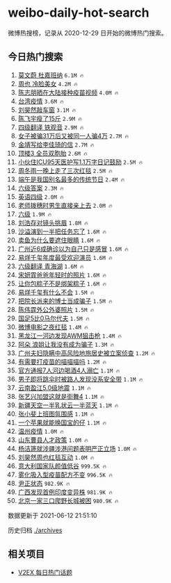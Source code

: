 # weibo-daily-hot-search

微博热搜榜，记录从 2020-12-29 日开始的微博热门搜索。

## 今日热门搜索

<!-- BEGIN -->

1. [莫文蔚 杜嘉班纳](https://s.weibo.com/weibo?q=%E8%8E%AB%E6%96%87%E8%94%9A%20%E6%9D%9C%E5%98%89%E7%8F%AD%E7%BA%B3&Refer=top) `6.1M 🔥`
1. [周也 冷脸美女](https://s.weibo.com/weibo?q=%E5%91%A8%E4%B9%9F%20%E5%86%B7%E8%84%B8%E7%BE%8E%E5%A5%B3&Refer=top) `4.2M 🔥`
1. [陈志朋晒在大陆接种疫苗视频](https://s.weibo.com/weibo?q=%23%E9%99%88%E5%BF%97%E6%9C%8B%E6%99%92%E5%9C%A8%E5%A4%A7%E9%99%86%E6%8E%A5%E7%A7%8D%E7%96%AB%E8%8B%97%E8%A7%86%E9%A2%91%23&Refer=top) `4.0M 🔥`
1. [台湾疫情](https://s.weibo.com/weibo?q=%23%E5%8F%B0%E6%B9%BE%E7%96%AB%E6%83%85%23&Refer=top) `3.6M 🔥`
1. [刘昊然敲车窗](https://s.weibo.com/weibo?q=%23%E5%88%98%E6%98%8A%E7%84%B6%E6%95%B2%E8%BD%A6%E7%AA%97%23&Refer=top) `3.1M 🔥`
1. [陈飞宇瘦了15斤](https://s.weibo.com/weibo?q=%23%E9%99%88%E9%A3%9E%E5%AE%87%E7%98%A6%E4%BA%8615%E6%96%A4%23&Refer=top) `2.9M 🔥`
1. [四级翻译 铁观音](https://s.weibo.com/weibo?q=%E5%9B%9B%E7%BA%A7%E7%BF%BB%E8%AF%91%20%E9%93%81%E8%A7%82%E9%9F%B3&Refer=top) `2.9M 🔥`
1. [女子被骗31万后又被同一人骗4万](https://s.weibo.com/weibo?q=%23%E5%A5%B3%E5%AD%90%E8%A2%AB%E9%AA%9731%E4%B8%87%E5%90%8E%E5%8F%88%E8%A2%AB%E5%90%8C%E4%B8%80%E4%BA%BA%E9%AA%974%E4%B8%87%23&Refer=top) `2.7M 🔥`
1. [金靖写给李佳琦的信](https://s.weibo.com/weibo?q=%23%E9%87%91%E9%9D%96%E5%86%99%E7%BB%99%E6%9D%8E%E4%BD%B3%E7%90%A6%E7%9A%84%E4%BF%A1%23&Refer=top) `2.7M 🔥`
1. [顶楼3 全员双胞胎](https://s.weibo.com/weibo?q=%E9%A1%B6%E6%A5%BC3%20%E5%85%A8%E5%91%98%E5%8F%8C%E8%83%9E%E8%83%8E&Refer=top) `2.6M 🔥`
1. [小伙住ICU95天医护写1.1万字日记鼓励](https://s.weibo.com/weibo?q=%23%E5%B0%8F%E4%BC%99%E4%BD%8FICU95%E5%A4%A9%E5%8C%BB%E6%8A%A4%E5%86%991.1%E4%B8%87%E5%AD%97%E6%97%A5%E8%AE%B0%E9%BC%93%E5%8A%B1%23&Refer=top) `2.5M 🔥`
1. [周冬雨一晚上走了三次红毯](https://s.weibo.com/weibo?q=%23%E5%91%A8%E5%86%AC%E9%9B%A8%E4%B8%80%E6%99%9A%E4%B8%8A%E8%B5%B0%E4%BA%86%E4%B8%89%E6%AC%A1%E7%BA%A2%E6%AF%AF%23&Refer=top) `2.5M 🔥`
1. [端午是我国别名最多的传统节日](https://s.weibo.com/weibo?q=%23%E7%AB%AF%E5%8D%88%E6%98%AF%E6%88%91%E5%9B%BD%E5%88%AB%E5%90%8D%E6%9C%80%E5%A4%9A%E7%9A%84%E4%BC%A0%E7%BB%9F%E8%8A%82%E6%97%A5%23&Refer=top) `2.4M 🔥`
1. [六级答案](https://s.weibo.com/weibo?q=%E5%85%AD%E7%BA%A7%E7%AD%94%E6%A1%88&Refer=top) `2.3M 🔥`
1. [英语四级](https://s.weibo.com/weibo?q=%E8%8B%B1%E8%AF%AD%E5%9B%9B%E7%BA%A7&Refer=top) `2.0M 🔥`
1. [老师拨穗时男生直接亲上去](https://s.weibo.com/weibo?q=%23%E8%80%81%E5%B8%88%E6%8B%A8%E7%A9%97%E6%97%B6%E7%94%B7%E7%94%9F%E7%9B%B4%E6%8E%A5%E4%BA%B2%E4%B8%8A%E5%8E%BB%23&Refer=top) `2.0M 🔥`
1. [六级](https://s.weibo.com/weibo?q=%E5%85%AD%E7%BA%A7&Refer=top) `1.9M 🔥`
1. [刘浩存对镜头挑眉](https://s.weibo.com/weibo?q=%23%E5%88%98%E6%B5%A9%E5%AD%98%E5%AF%B9%E9%95%9C%E5%A4%B4%E6%8C%91%E7%9C%89%23&Refer=top) `1.8M 🔥`
1. [沙溢演到一半把任务忘了](https://s.weibo.com/weibo?q=%23%E6%B2%99%E6%BA%A2%E6%BC%94%E5%88%B0%E4%B8%80%E5%8D%8A%E6%8A%8A%E4%BB%BB%E5%8A%A1%E5%BF%98%E4%BA%86%23&Refer=top) `1.6M 🔥`
1. [卖鱼为什么要遮住眼睛](https://s.weibo.com/weibo?q=%23%E5%8D%96%E9%B1%BC%E4%B8%BA%E4%BB%80%E4%B9%88%E8%A6%81%E9%81%AE%E4%BD%8F%E7%9C%BC%E7%9D%9B%23&Refer=top) `1.6M 🔥`
1. [广州近6成确诊以为自己只是感冒](https://s.weibo.com/weibo?q=%23%E5%B9%BF%E5%B7%9E%E8%BF%916%E6%88%90%E7%A1%AE%E8%AF%8A%E4%BB%A5%E4%B8%BA%E8%87%AA%E5%B7%B1%E5%8F%AA%E6%98%AF%E6%84%9F%E5%86%92%23&Refer=top) `1.6M 🔥`
1. [易烊千玺年度最受欢迎演员](https://s.weibo.com/weibo?q=%23%E6%98%93%E7%83%8A%E5%8D%83%E7%8E%BA%E5%B9%B4%E5%BA%A6%E6%9C%80%E5%8F%97%E6%AC%A2%E8%BF%8E%E6%BC%94%E5%91%98%23&Refer=top) `1.6M 🔥`
1. [六级翻译 青海湖](https://s.weibo.com/weibo?q=%E5%85%AD%E7%BA%A7%E7%BF%BB%E8%AF%91%20%E9%9D%92%E6%B5%B7%E6%B9%96&Refer=top) `1.6M 🔥`
1. [宋妍霏爸爸年轻时的照片](https://s.weibo.com/weibo?q=%23%E5%AE%8B%E5%A6%8D%E9%9C%8F%E7%88%B8%E7%88%B8%E5%B9%B4%E8%BD%BB%E6%97%B6%E7%9A%84%E7%85%A7%E7%89%87%23&Refer=top) `1.6M 🔥`
1. [让你包粽子不是绑架粽子](https://s.weibo.com/weibo?q=%23%E8%AE%A9%E4%BD%A0%E5%8C%85%E7%B2%BD%E5%AD%90%E4%B8%8D%E6%98%AF%E7%BB%91%E6%9E%B6%E7%B2%BD%E5%AD%90%23&Refer=top) `1.6M 🔥`
1. [易烊千玺有什么不会](https://s.weibo.com/weibo?q=%23%E6%98%93%E7%83%8A%E5%8D%83%E7%8E%BA%E6%9C%89%E4%BB%80%E4%B9%88%E4%B8%8D%E4%BC%9A%23&Refer=top) `1.5M 🔥`
1. [把院长派来的博士当成骗子](https://s.weibo.com/weibo?q=%23%E6%8A%8A%E9%99%A2%E9%95%BF%E6%B4%BE%E6%9D%A5%E7%9A%84%E5%8D%9A%E5%A3%AB%E5%BD%93%E6%88%90%E9%AA%97%E5%AD%90%23&Refer=top) `1.5M 🔥`
1. [陈伟霆外公外婆照片](https://s.weibo.com/weibo?q=%23%E9%99%88%E4%BC%9F%E9%9C%86%E5%A4%96%E5%85%AC%E5%A4%96%E5%A9%86%E7%85%A7%E7%89%87%23&Refer=top) `1.5M 🔥`
1. [国足5比0马尔代夫](https://s.weibo.com/weibo?q=%23%E5%9B%BD%E8%B6%B35%E6%AF%940%E9%A9%AC%E5%B0%94%E4%BB%A3%E5%A4%AB%23&Refer=top) `1.5M 🔥`
1. [微博电影之夜红毯](https://s.weibo.com/weibo?q=%23%E5%BE%AE%E5%8D%9A%E7%94%B5%E5%BD%B1%E4%B9%8B%E5%A4%9C%E7%BA%A2%E6%AF%AF%23&Refer=top) `1.4M 🔥`
1. [黑龙江一河边发现AWM狙击枪](https://s.weibo.com/weibo?q=%23%E9%BB%91%E9%BE%99%E6%B1%9F%E4%B8%80%E6%B2%B3%E8%BE%B9%E5%8F%91%E7%8E%B0AWM%E7%8B%99%E5%87%BB%E6%9E%AA%23&Refer=top) `1.4M 🔥`
1. [阿朵 浪姐让我没有成为骗子](https://s.weibo.com/weibo?q=%E9%98%BF%E6%9C%B5%20%E6%B5%AA%E5%A7%90%E8%AE%A9%E6%88%91%E6%B2%A1%E6%9C%89%E6%88%90%E4%B8%BA%E9%AA%97%E5%AD%90&Refer=top) `1.3M 🔥`
1. [广州夫妇隐瞒中高风险地旅居史被立案侦查](https://s.weibo.com/weibo?q=%23%E5%B9%BF%E5%B7%9E%E5%A4%AB%E5%A6%87%E9%9A%90%E7%9E%92%E4%B8%AD%E9%AB%98%E9%A3%8E%E9%99%A9%E5%9C%B0%E6%97%85%E5%B1%85%E5%8F%B2%E8%A2%AB%E7%AB%8B%E6%A1%88%E4%BE%A6%E6%9F%A5%23&Refer=top) `1.2M 🔥`
1. [有需要打疫苗的喵喵喵吗](https://s.weibo.com/weibo?q=%23%E6%9C%89%E9%9C%80%E8%A6%81%E6%89%93%E7%96%AB%E8%8B%97%E7%9A%84%E5%96%B5%E5%96%B5%E5%96%B5%E5%90%97%23&Refer=top) `1.2M 🔥`
1. [官方通报7人河边喝酒4人溺亡](https://s.weibo.com/weibo?q=%23%E5%AE%98%E6%96%B9%E9%80%9A%E6%8A%A57%E4%BA%BA%E6%B2%B3%E8%BE%B9%E5%96%9D%E9%85%924%E4%BA%BA%E6%BA%BA%E4%BA%A1%23&Refer=top) `1.1M 🔥`
1. [男子即将跳伞时被路人发现没系安全带](https://s.weibo.com/weibo?q=%23%E7%94%B7%E5%AD%90%E5%8D%B3%E5%B0%86%E8%B7%B3%E4%BC%9E%E6%97%B6%E8%A2%AB%E8%B7%AF%E4%BA%BA%E5%8F%91%E7%8E%B0%E6%B2%A1%E7%B3%BB%E5%AE%89%E5%85%A8%E5%B8%A6%23&Refer=top) `1.1M 🔥`
1. [云南盈江5.0级地震](https://s.weibo.com/weibo?q=%E4%BA%91%E5%8D%97%E7%9B%88%E6%B1%9F5.0%E7%BA%A7%E5%9C%B0%E9%9C%87&Refer=top) `1.1M 🔥`
1. [张艺兴加盟这就是街舞4](https://s.weibo.com/weibo?q=%23%E5%BC%A0%E8%89%BA%E5%85%B4%E5%8A%A0%E7%9B%9F%E8%BF%99%E5%B0%B1%E6%98%AF%E8%A1%97%E8%88%9E4%23&Refer=top) `1.1M 🔥`
1. [新疆天空一半乳状云一半蓝天](https://s.weibo.com/weibo?q=%23%E6%96%B0%E7%96%86%E5%A4%A9%E7%A9%BA%E4%B8%80%E5%8D%8A%E4%B9%B3%E7%8A%B6%E4%BA%91%E4%B8%80%E5%8D%8A%E8%93%9D%E5%A4%A9%23&Refer=top) `1.1M 🔥`
1. [张小斐上班图氛围感](https://s.weibo.com/weibo?q=%23%E5%BC%A0%E5%B0%8F%E6%96%90%E4%B8%8A%E7%8F%AD%E5%9B%BE%E6%B0%9B%E5%9B%B4%E6%84%9F%23&Refer=top) `1.1M 🔥`
1. [一个苹果就能换国宝的仔](https://s.weibo.com/weibo?q=%23%E4%B8%80%E4%B8%AA%E8%8B%B9%E6%9E%9C%E5%B0%B1%E8%83%BD%E6%8D%A2%E5%9B%BD%E5%AE%9D%E7%9A%84%E4%BB%94%23&Refer=top) `1.1M 🔥`
1. [温州疫情](https://s.weibo.com/weibo?q=%E6%B8%A9%E5%B7%9E%E7%96%AB%E6%83%85&Refer=top) `1.0M 🔥`
1. [山东曹县人才政策](https://s.weibo.com/weibo?q=%E5%B1%B1%E4%B8%9C%E6%9B%B9%E5%8E%BF%E4%BA%BA%E6%89%8D%E6%94%BF%E7%AD%96&Refer=top) `1.0M 🔥`
1. [杨洁篪就涉疆涉港问题表明严正立场](https://s.weibo.com/weibo?q=%23%E6%9D%A8%E6%B4%81%E7%AF%AA%E5%B0%B1%E6%B6%89%E7%96%86%E6%B6%89%E6%B8%AF%E9%97%AE%E9%A2%98%E8%A1%A8%E6%98%8E%E4%B8%A5%E6%AD%A3%E7%AB%8B%E5%9C%BA%23&Refer=top) `1.0M 🔥`
1. [刘昊然周也红毯互动](https://s.weibo.com/weibo?q=%23%E5%88%98%E6%98%8A%E7%84%B6%E5%91%A8%E4%B9%9F%E7%BA%A2%E6%AF%AF%E4%BA%92%E5%8A%A8%23&Refer=top) `1.0M 🔥`
1. [意大利国家队颜值低谷](https://s.weibo.com/weibo?q=%23%E6%84%8F%E5%A4%A7%E5%88%A9%E5%9B%BD%E5%AE%B6%E9%98%9F%E9%A2%9C%E5%80%BC%E4%BD%8E%E8%B0%B7%23&Refer=top) `999.5K 🔥`
1. [雾化吸入型疫苗配方不变](https://s.weibo.com/weibo?q=%23%E9%9B%BE%E5%8C%96%E5%90%B8%E5%85%A5%E5%9E%8B%E7%96%AB%E8%8B%97%E9%85%8D%E6%96%B9%E4%B8%8D%E5%8F%98%23&Refer=top) `996.5K 🔥`
1. [尹正状态](https://s.weibo.com/weibo?q=%23%E5%B0%B9%E6%AD%A3%E7%8A%B6%E6%80%81%23&Refer=top) `982.9K 🔥`
1. [广西发现首例印度变异株](https://s.weibo.com/weibo?q=%23%E5%B9%BF%E8%A5%BF%E5%8F%91%E7%8E%B0%E9%A6%96%E4%BE%8B%E5%8D%B0%E5%BA%A6%E5%8F%98%E5%BC%82%E6%A0%AA%23&Refer=top) `981.9K 🔥`
1. [北京一家三口爬野长城被困](https://s.weibo.com/weibo?q=%23%E5%8C%97%E4%BA%AC%E4%B8%80%E5%AE%B6%E4%B8%89%E5%8F%A3%E7%88%AC%E9%87%8E%E9%95%BF%E5%9F%8E%E8%A2%AB%E5%9B%B0%23&Refer=top) `980.9K 🔥`

数据更新于 2021-06-12 21:51:10

<!-- END -->

历史归档 [./archives](./archives)

## 相关项目

- [V2EX 每日热门话题](https://github.com/boojack/v2ex-daily-hot-topic)
